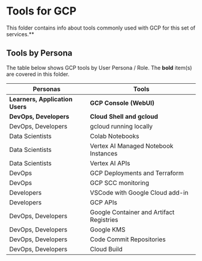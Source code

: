 # Tools for GCP

This folder contains info about tools commonly used with GCP for this set of services.**


## Tools by Persona

The table below shows GCP tools by User Persona / Role.  The **bold** item(s) are covered in this folder.

| Personas  | Tools |
| ------------- | ------------- |
| **Learners, Application Users**  | **GCP Console (WebUI)**  |
| **DevOps, Developers**  | **Cloud Shell and gcloud**  |
| DevOps, Developers  | gcloud running locally |
| Data Scientists  | Colab Notebooks  |
| Data Scientists  | Vertex AI Managed Notebook Instances  |
| Data Scientists  | Vertex AI APIs  |
| DevOps  | GCP Deployments and Terraform  |
| DevOps  | GCP SCC monitoring  |
| Developers  | VSCode with Google Cloud add-in  |
| Developers  | GCP APIs  |
| DevOps, Developers  | Google Container and Artifact Registries |
| DevOps, Developers  | Google KMS |
| DevOps, Developers  | Code Commit Repositories |
| DevOps, Developers  | Cloud Build |